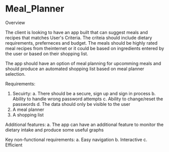 # Meal_Planner


Overview

The client is looking to have an app built that can suggest meals and recipes that matches User's Criteria. The criteia should include dietary requirements, preferneces and budget. The meals should be highly rated meal recipes from theinternet or it could be based on ingredients entered by the user or based on their shopping list.

The app should have an option of meal planning for upcomming meals and should produce an automated shopping list based on meal planner selection.

Requirements:

1. Secuirty:
    a. There should be a secure, sign up and sign in process
    b. Ability to handle wrong password attempts
    c. Ability to change/reset the passwords
    d. The data should only be visible to the user
2. A meal planner
3. A shopping list

Additional features:
    a. The app can have an additional feature to monitor the dietary intake and produce some useful graphs

Key non-functional requirements:
    a. Easy navigation
    b. Interactive
    c. Efficient
